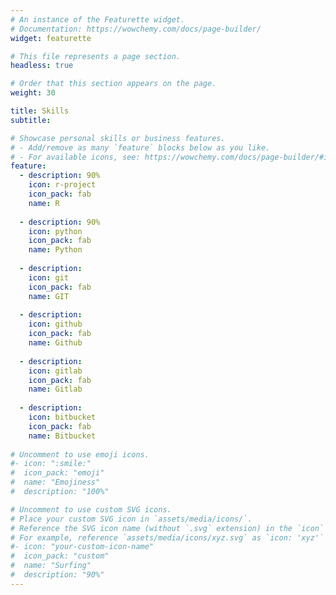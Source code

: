 ```yaml
---
# An instance of the Featurette widget.
# Documentation: https://wowchemy.com/docs/page-builder/
widget: featurette

# This file represents a page section.
headless: true

# Order that this section appears on the page.
weight: 30

title: Skills
subtitle:

# Showcase personal skills or business features.
# - Add/remove as many `feature` blocks below as you like.
# - For available icons, see: https://wowchemy.com/docs/page-builder/#icons
feature:
  - description: 90%
    icon: r-project
    icon_pack: fab
    name: R
    
  - description: 90%
    icon: python
    icon_pack: fab
    name: Python
    
  - description:
    icon: git
    icon_pack: fab
    name: GIT
    
  - description:
    icon: github
    icon_pack: fab
    name: Github
    
  - description:
    icon: gitlab
    icon_pack: fab
    name: Gitlab
        
  - description:
    icon: bitbucket
    icon_pack: fab
    name: Bitbucket
    
# Uncomment to use emoji icons.
#- icon: ":smile:"
#  icon_pack: "emoji"
#  name: "Emojiness"
#  description: "100%"

# Uncomment to use custom SVG icons.
# Place your custom SVG icon in `assets/media/icons/`.
# Reference the SVG icon name (without `.svg` extension) in the `icon` field.
# For example, reference `assets/media/icons/xyz.svg` as `icon: 'xyz'`
#- icon: "your-custom-icon-name"
#  icon_pack: "custom"
#  name: "Surfing"
#  description: "90%"
---
```


